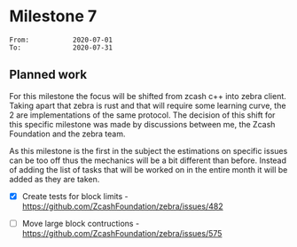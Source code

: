 # Milestone 7

```
From:           2020-07-01
To:             2020-07-31
```

## Planned work

For this milestone the focus will be shifted from zcash c++ into zebra client. Taking apart that zebra is rust and that will require some learning curve, the 2 are implementations of the same protocol. The decision of this shift for this specific milestone was made by discussions between me, the Zcash Foundation and the zebra team.

As this milestone is the first in the subject the estimations on specific issues can be too off thus the mechanics will be a bit different than before. Instead of adding the list of tasks that will be worked on in the entire month it will be added as they are taken.

- [x] Create tests for block limits - https://github.com/ZcashFoundation/zebra/issues/482
- [ ] Move large block contructions - https://github.com/ZcashFoundation/zebra/issues/575

